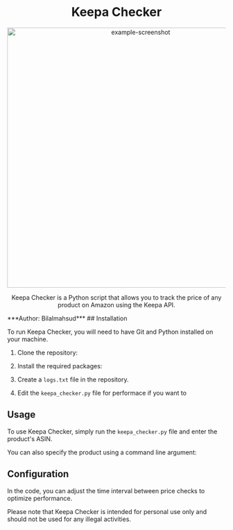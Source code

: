 <h1 align="center">Keepa Checker</h1>

<p align="center">
  <img src="https://w0.peakpx.com/wallpaper/301/770/HD-wallpaper-black-joker-black-joker-smoke-dark-dark-joker-joker-laugh-joker-smoke-thumbnail.jpg" alt="example-screenshot" width="600px">
</p>

<p align="center">
  Keepa Checker is a Python script that allows you to track the price of any product on Amazon using the Keepa API.
</p>
***Author: Bilalmahsud***
## Installation

To run Keepa Checker, you will need to have Git and Python installed on your machine.

1. Clone the repository:

2. Install the required packages:

3. Create a `logs.txt` file in the repository.

4. Edit the `keepa_checker.py` file for performace if you want to 

## Usage

To use Keepa Checker, simply run the `keepa_checker.py` file and enter the product's ASIN.

You can also specify the product using a command line argument:


## Configuration

In the code, you can adjust the time interval between price checks to optimize performance.

Please note that Keepa Checker is intended for personal use only and should not be used for any illegal activities.


